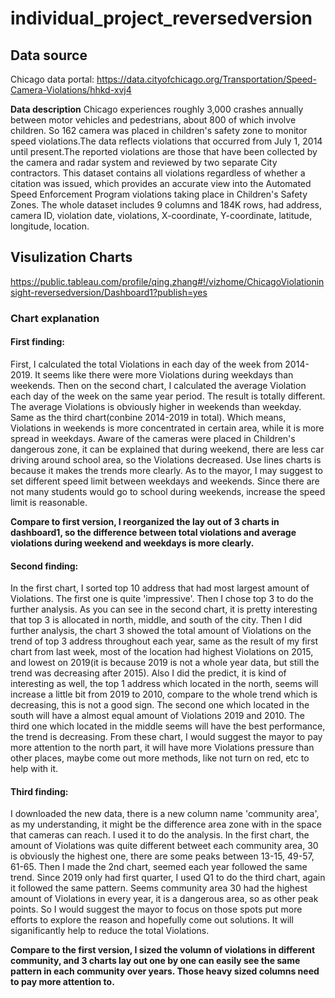 # individual_project_reversedversion

## Data source
Chicago data portal: https://data.cityofchicago.org/Transportation/Speed-Camera-Violations/hhkd-xvj4

**Data description**
Chicago experiences roughly 3,000 crashes annually between motor vehicles and pedestrians, about 800 of which involve children.
So 162 camera was placed in children's safety zone to monitor speed violations.The data reflects violations that occurred from 
July 1, 2014 until present.The reported violations are those that have been collected by the camera and radar system and reviewed 
by two separate City contractors. This dataset contains all violations regardless of whether a citation was issued, which 
provides an accurate view into the Automated Speed Enforcement Program violations taking place in Children's Safety Zones. The 
whole dataset includes 9 columns and 184K rows, had address, camera ID, violation date, violations, X-coordinate, Y-coordinate,
latitude, longitude, location. 

## Visulization Charts
https://public.tableau.com/profile/qing.zhang#!/vizhome/ChicagoViolationinsight-reversedversion/Dashboard1?publish=yes

### Chart explanation
#### First finding:
   First, I calculated the total Violations in each day of the week from 2014-2019. It seems like there were more Violations during 
   weekdays than weekends. Then on the second chart, I calculated the average Violation each day of the week on the same year 
   period. The result is totally different. The average Violations is obviously higher in weekends than weekday. Same as the 
   third chart(conbine 2014-2019 in total). Which means, Violations in weekends is more concentrated in certain area, while it 
   is more spread in weekdays. Aware of the cameras were placed in Children's dangerous zone, it can be explained that during 
   weekend, there are less car driving around school area, so the Violations decreased. Use lines charts is because it makes the trends more clearly. As to the mayor, I may suggest to set 
   different speed limit between weekdays and weekends. Since there are not many students would go to school during weekends, 
   increase the speed limit is reasonable.
   
   **Compare to first version, I reorganized the lay out of 3 charts in dashboard1, so the difference between total violations and average 
   violations during weekend and weekdays is more clearly.**
   
#### Second finding:
   In the first chart, I sorted top 10 address that had most largest amount of Violations. The first one is quite 'impressive'.
   Then I chose top 3 to do the further analysis. As you can see in the second chart, it is pretty interesting that top 3 is 
   allocated in north, middle, and south of the city. Then I did further analysis, the chart 3 showed the total amount of 
   Violations on the trend of top 3 address throughout each year, same as the result of my first chart from last week, most of 
   the location had highest Violations on 2015, and lowest on 2019(it is because 2019 is not a whole year data, but still the 
   trend was decreasing after 2015). Also I did the predict, it is kind of interesting as well, the top 1 address which located
   in the north, seems will increase a little bit from 2019 to 2010, compare to the whole trend which is decreasing, this is 
   not a good sign. The second one which located in the south will have a almost equal amount of Violations 2019 and 2010. The 
   third one which located in the middle seems will have the best performance, the trend is decreasing. From these chart, I 
   would suggest the mayor to pay more attention to the north part, it will have more Violations pressure than other places, 
   maybe come out more methods, like not turn on red, etc to help with it.
   
#### Third finding:
   I downloaded the new data, there is a new column name 'community area', as my understanding, it might be the difference area
   zone with in the space that cameras can reach. I used it to do the analysis. In the first chart, the amount of Violations 
   was quite different betweet each community area, 30 is obviously the highest one, there are some peaks between 13-15, 49-57, 
   61-65. Then I made the 2nd chart, seemed each year followed the same trend. Since 2019 only had first quarter, I used Q1 to 
   do the third chart, again it followed the same pattern. Seems community area 30 had the highest amount of Violations in every
   year, it is a dangerous area, so as other peak points. So I would suggest the mayor to focus on those spots put more efforts 
   to explore the reason and hopefully come out solutions. It will siganificantly help to reduce the total Violations.
   
   **Compare to the first version, I sized the volumn of violations in different community, and 3 charts lay out one by one
   can easily see the same pattern in each community over years. Those heavy sized columns need to pay more attention to.**
